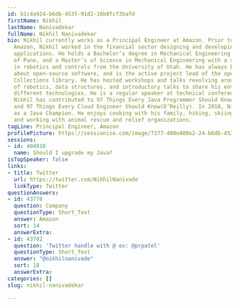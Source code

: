```yaml
---
id: b1c4a924-b6db-453f-91d2-16b0fcf3bafd
firstName: Nikhil
lastName: Nanivadekar
fullName: Nikhil Nanivadekar
bio: Nikhil currently works as a Principal Engineer at Amazon. Prior to working at
  Amazon, Nikhil worked in the financial sector designing and developing mission critical
  applications. He holds a Bachelor’s degree in Mechanical Engineering from the University
  of Pune, and a Master’s of Science in Mechanical Engineering with a specialization
  in robotics and controls from the University of Utah. He has always been passionate
  about open-source software, and is the active project lead of the open-source Eclipse
  Collections library. He has hosted workshops and talks revolving around the theme
  of robotics, data structures, and introductory talks to share his enthusiasm about
  different technologies. He is a regular speaker at technical conferences worldwide.
  Nikhil has contributed to 97 Things Every Java Programmer Should Know (O’Reilly)
  and 97 Things Every Cloud Engineer Should Know(O’Reilly). In 2018, Nikhil was selected
  as a Java Champion. He enjoys cooking with his family, hiking, skiing, reading,
  and working with animal rescue and relief organizations.
tagLine: Principal Engineer, Amazon
profilePicture: https://sessionize.com/image/7377-400o400o2-24-b6db-453f-91d2-16b0fcf3bafd.5fad5095-f522-48bc-a490-dacfe9532e22.jpg
sessions:
- id: 404818
  name: Should I upgrade my Java?
isTopSpeaker: false
links:
- title: Twitter
  url: https://twitter.com/NikhilNanivade
  linkType: Twitter
questionAnswers:
- id: 43778
  question: Company
  questionType: Short_Text
  answer: Amazon
  sort: 14
  answerExtra: 
- id: 43782
  question: 'Twitter handle with @ ex: @prpatel'
  questionType: Short_Text
  answer: "@nikhilnanivade"
  sort: 18
  answerExtra: 
categories: []
slug: nikhil-nanivadekar

---
```

